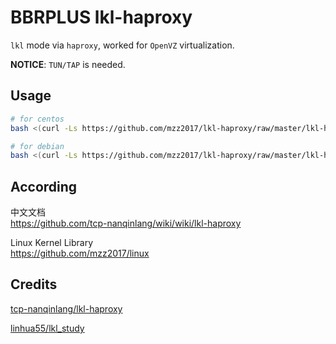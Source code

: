 # BBRPLUS lkl-haproxy

`lkl` mode via `haproxy`, worked for `OpenVZ` virtualization.

**NOTICE**: `TUN/TAP` is needed.

## Usage

```bash
# for centos
bash <(curl -Ls https://github.com/mzz2017/lkl-haproxy/raw/master/lkl-haproxy-centos-nocheckvirt.sh)

# for debian
bash <(curl -Ls https://github.com/mzz2017/lkl-haproxy/raw/master/lkl-haproxy-debian-nocheckvirt.sh)

```

## According

中文文档  
https://github.com/tcp-nanqinlang/wiki/wiki/lkl-haproxy

Linux Kernel Library  
https://github.com/mzz2017/linux

## Credits

[tcp-nanqinlang/lkl-haproxy](https://github.com/tcp-nanqinlang/lkl-haproxy)

[linhua55/lkl_study](https://github.com/linhua55/lkl_study)